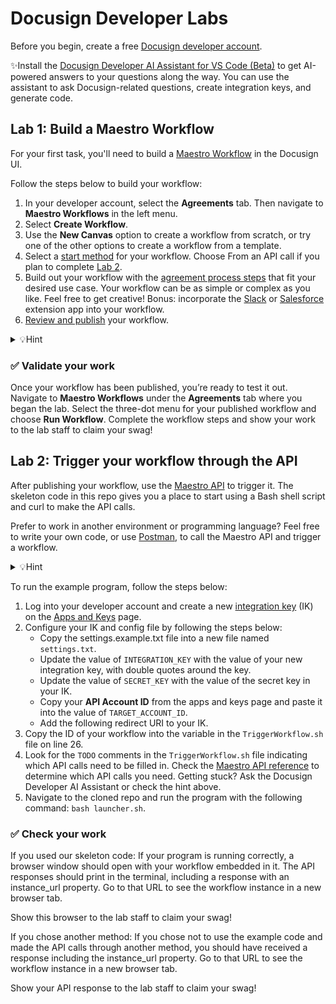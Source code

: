 # Docusign Developer Labs

Before you begin, create a free [Docusign developer account](https://www.docusign.com/developers/sandbox).

✨Install the [Docusign Developer AI Assistant for VS Code (Beta)](https://developers.docusign.com/tools/ai-assistant-vs-code/) to get AI-powered answers to your questions along the way. You can use the assistant to ask Docusign-related questions, create integration keys, and generate code.

## Lab 1: Build a Maestro Workflow

For your first task, you'll need to build a <a href="https://support.docusign.com/s/document-item?bundleId=yff1696971835267&topicId=pps1696973636517.html">Maestro Workflow</a> in the Docusign UI.

Follow the steps below to build your workflow:
1. In your developer account, select the **Agreements** tab. Then navigate to **Maestro Workflows** in the left menu.
2. Select **Create Workflow**.
3. Use the **New Canvas** option to create a workflow from scratch, or try one of the other options to create a workflow from a template.
4. Select a [start method](https://support.docusign.com/s/document-item?bundleId=yff1696971835267&topicId=ztb1727892686033.html) for your workflow. Choose From an API call if you plan to complete [Lab 2](#lab-2-trigger-your-workflow-through-the-api).
5. Build out your workflow with the [agreement process steps](https://support.docusign.com/s/document-item?bundleId=yff1696971835267&topicId=afu1730332596907.html) that fit your desired use case. Your workflow can be as simple or complex as you like. Feel free to get creative!
Bonus: incorporate the [Slack](https://apps-d.docusign.com/app-center/app/4a5ee6f6-2213-40e0-8ea6-b04714e2a129) or [Salesforce](https://apps-d.docusign.com/app-center/app/2d576583-520a-41e2-886b-089fefe733a1) extension app into your workflow.
6. [Review and publish](https://support.docusign.com/s/document-item?bundleId=yff1696971835267&topicId=iqm1698272226447.html) your workflow.

<details>
<summary>💡Hint</summary>
Try using a [workflow template](https://support.docusign.com/s/document-item?bundleId=yff1696971835267&topicId=irb1736981148403.html) to get some inspiration and speed up the workflow configuration process.
</details>

### ✅ Validate your work
Once your workflow has been published, you’re ready to test it out. Navigate to **Maestro Workflows** under the **Agreements** tab where you began the lab. Select the three-dot menu for your published workflow and choose **Run Workflow**. Complete the workflow steps and show your work to the lab staff to claim your swag!

## Lab 2: Trigger your workflow through the API

After publishing your workflow, use the [Maestro API](https://developers.docusign.com/docs/maestro-api/maestro101/) to trigger it. The skeleton code in this repo gives you a place to start using a Bash shell script and curl to make the API calls.

Prefer to work in another environment or programming language? Feel free to write your own code, or use [Postman](https://developers.docusign.com/tools/postman/), to call the Maestro API and trigger a workflow.

<details>
<summary>💡Hint</summary>
Check out this [how-to guide](https://developers.docusign.com/docs/maestro-api/how-to/trigger-workflow/) to understand the API calls needed to trigger a workflow.
</details>

To run the example program, follow the steps below:
1. Log into your developer account and create a new [integration key](https://developers.docusign.com/platform/build-integration/) (IK) on the [Apps and Keys](https://admindemo.docusign.com/authenticate?goTo=appsAndKeys) page.
2. Configure your IK and config file by following the steps below:
    - Copy the settings.example.txt file into a new file named `settings.txt`.
    - Update the value of `INTEGRATION_KEY` with the value of your new integration key, with double quotes around the key.
    - Update the value of `SECRET_KEY` with the value of the secret key in your IK.
    - Copy your **API Account ID** from the apps and keys page and paste it into the value of `TARGET_ACCOUNT_ID`.
    - Add the following redirect URI to your IK.
3. Copy the ID of your workflow into the variable in the `TriggerWorkflow.sh` file on line 26.
4. Look for the `TODO` comments in the `TriggerWorkflow.sh` file indicating which API calls need to be filled in. Check the [Maestro API reference](https://developers.docusign.com/docs/maestro-api/reference/) to determine which API calls you need. Getting stuck? Ask the Docusign Developer AI Assistant or check the hint above.
5. Navigate to the cloned repo and run the program with the following command: `bash launcher.sh`.

### ✅ Check your work
If you used our skeleton code:
If your program is running correctly, a browser window should open with your workflow embedded in it. The API responses should print in the terminal, including a response with an instance_url property. Go to that URL to see the workflow instance in a new browser tab.

Show this browser to the lab staff to claim your swag!

If you chose another method:
If you chose not to use the example code and made the API calls through another method, you should have received a response including the instance_url property. Go to that URL to see the workflow instance in a new browser tab.

Show your API response to the lab staff to claim your swag!
